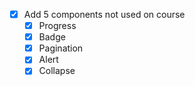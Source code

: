 - [x] Add 5 components not used on course
  - [x] Progress
  - [x] Badge
  - [x] Pagination
  - [x] Alert
  - [x] Collapse

